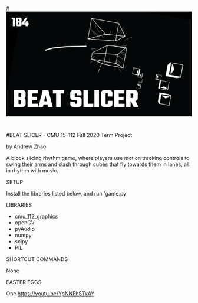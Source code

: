 #[![alt text](https://github.com/47hao/Beat-Slicer/blob/main/thumbnail.png)](https://www.youtube.com/watch?v=RjHvfmKpxdg)
#
#BEAT SLICER - CMU 15-112 Fall 2020 Term Project

by Andrew Zhao

A block slicing rhythm game, where players use motion tracking controls to swing their arms 
and slash through cubes that fly towards them in lanes, all in rhythm with music.

SETUP

Install the libraries listed below, and run 'game.py'

LIBRARIES
- cmu_112_graphics
- openCV
- pyAudio
- numpy
- scipy
- PIL

SHORTCUT COMMANDS

None

EASTER EGGS

One
https://youtu.be/YpNNFhSTxAY

